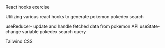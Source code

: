 React hooks exercise

Utilizing various react hooks to generate pokemon pokedex search

useReducer- update and handle fetched data from pokemon API
useState- change variable pokedex search query

Tailwind CSS
